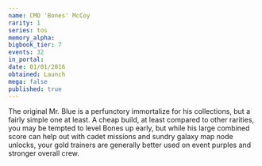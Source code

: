 ```yaml
---
name: CMO 'Bones' McCoy
rarity: 1
series: tos
memory_alpha:
bigbook_tier: 7
events: 32
in_portal:
date: 01/01/2016
obtained: Launch
mega: false
published: true
---
```


The original Mr. Blue is a perfunctory immortalize for his collections, but a fairly simple one at least. A cheap build, at least compared to other rarities, you may be tempted to level Bones up early, but while his large combined score can help out with cadet missions and sundry galaxy map node unlocks, your gold trainers are generally better used on event purples and stronger overall crew.
